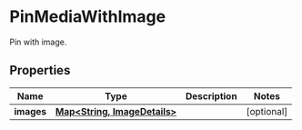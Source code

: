 

# PinMediaWithImage

Pin with image.

## Properties

Name | Type | Description | Notes
------------ | ------------- | ------------- | -------------
**images** | [**Map&lt;String, ImageDetails&gt;**](ImageDetails.md) |  |  [optional]



